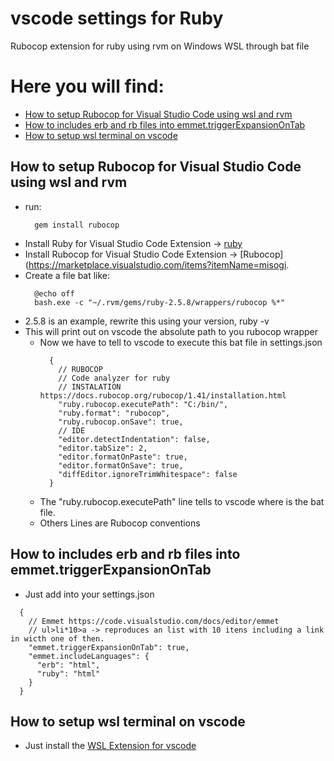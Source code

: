 # vscode settings for Ruby
Rubocop extension for ruby using rvm on Windows WSL through bat file 

# Here you will find:
- [How to setup Rubocop for Visual Studio Code using wsl and rvm](https://github.com/vishhnu-dev/vs-code-settings#how-to-setup-rubocop-for-visual-studio-code-using-wsl-and-rvm)
- [How to includes erb and rb files into emmet.triggerExpansionOnTab](https://github.com/vishhnu-dev/vs-code-settings#how-to-includes-erb-and-rb-files-into-emmettriggerexpansionontab)
- [How to setup wsl terminal on vscode](https://github.com/vishhnu-dev/vs-code-settings#how-to-setup-wsl-terminal-on-vscode)

## How to setup Rubocop for Visual Studio Code using wsl and rvm
  - run:
    ```console
      gem install rubocop
    ```
  - Install Ruby for Visual Studio Code Extension -> [ruby](https://marketplace.visualstudio.com/items?itemName=rebornix.Ruby)
  - Install Rubocop for Visual Studio Code Extension -> [Rubocop](https://marketplace.visualstudio.com/items?itemName=misogi.
  - Create a file bat like:
    ```console
      @echo off
      bash.exe -c "~/.rvm/gems/ruby-2.5.8/wrappers/rubocop %*"
    ```
  - 2.5.8 is an example, rewrite this using your version, ruby -v
  - This will print out on vscode the absolute path to you rubocop wrapper
    - Now we have to tell to vscode to execute this bat file in settings.json
      ```console
        {
          // RUBOCOP
          // Code analyzer for ruby
          // INSTALATION https://docs.rubocop.org/rubocop/1.41/installation.html
          "ruby.rubocop.executePath": "C:/bin/",
          "ruby.format": "rubocop",
          "ruby.rubocop.onSave": true,
          // IDE
          "editor.detectIndentation": false,
          "editor.tabSize": 2,
          "editor.formatOnPaste": true,
          "editor.formatOnSave": true,
          "diffEditor.ignoreTrimWhitespace": false
        }
      ```
    - The "ruby.rubocop.executePath" line tells to vscode where is the bat file.
    - Others Lines are Rubocop conventions
  
## How to includes erb and rb files into emmet.triggerExpansionOnTab
- Just add into your settings.json
```console
  {
    // Emmet https://code.visualstudio.com/docs/editor/emmet
    // ul>li*10>a -> reproduces an list with 10 itens including a link in wicth one of then.
    "emmet.triggerExpansionOnTab": true,
    "emmet.includeLanguages": {
      "erb": "html",
      "ruby": "html"
    }
  }
```
## How to setup wsl terminal on vscode
- Just install the [WSL Extension for vscode](https://marketplace.visualstudio.com/items?itemName=ms-vscode-remote.remote-wsl)